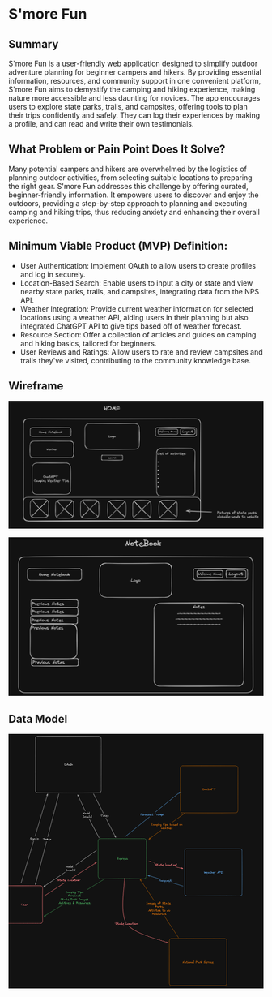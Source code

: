 # S'more Fun

## Summary

S'more Fun is a user-friendly web application designed to simplify outdoor adventure planning for beginner campers and hikers. By providing essential information, resources, and community support in one convenient platform, S'more Fun aims to demystify the camping and hiking experience, making nature more accessible and less daunting for novices. The app encourages users to explore state parks, trails, and campsites, offering tools to plan their trips confidently and safely. They can log their experiences by making a profile, and can read and write their own testimonials.

## What Problem or Pain Point Does It Solve?

Many potential campers and hikers are overwhelmed by the logistics of planning outdoor activities, from selecting suitable locations to preparing the right gear. S'more Fun addresses this challenge by offering curated, beginner-friendly information. It empowers users to discover and enjoy the outdoors, providing a step-by-step approach to planning and executing camping and hiking trips, thus reducing anxiety and enhancing their overall experience.

## Minimum Viable Product (MVP) Definition:

* User Authentication: Implement OAuth to allow users to create profiles and log in securely.
* Location-Based Search: Enable users to input a city or state and view nearby state parks, trails, and campsites, integrating data from the NPS API.
* Weather Integration: Provide current weather information for selected locations using a weather API, aiding users in their planning but also integrated ChatGPT API to give tips based off of weather forecast.
* Resource Section: Offer a collection of articles and guides on camping and hiking basics, tailored for beginners.
* User Reviews and Ratings: Allow users to rate and review campsites and trails they've visited, contributing to the community knowledge base.

## Wireframe

![Home Page](./public/assests/home.png)

![Notebook](./public/assests/notebook.png)

## Data Model 

![Domain Model](./public/assests/backend.png)   
